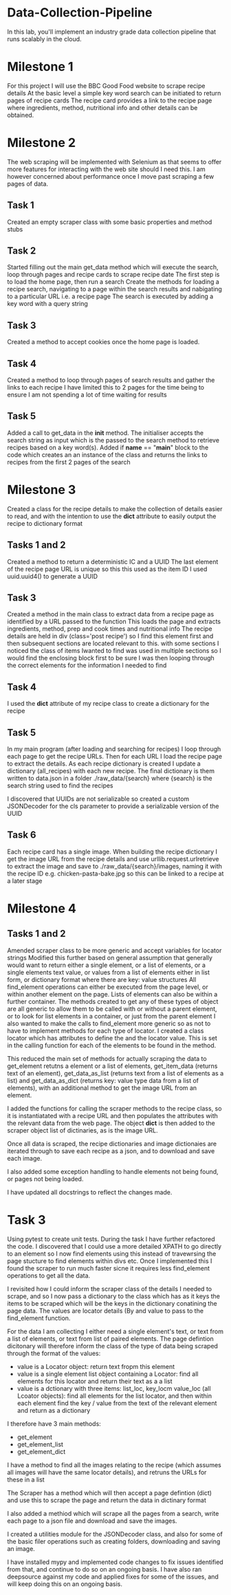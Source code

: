 # Data-Collection-Pipeline
In this lab, you'll implement an industry grade data collection pipeline that runs scalably in the cloud.
# Milestone 1
For this project I will use the BBC Good Food website to scrape recipe details
At the basic level a simple key word search can be initiated to return pages of recipe cards
The recipe card provides a link to the recipe page where ingredients, method, nutritional info and other details can be obtained.

# Milestone 2
The web scraping will be implemented with Selenium as that seems to offer more features for interacting with the web site should I need this. I am however concerned about performance once I move past scraping a few pages of data.
## Task 1
Created an empty scraper class with some basic properties and method stubs
## Task 2
Started filling out the main get_data method which will execute the search, loop through pages and recipe cards to scrape recipe date
The first step is to load the home page, then run a search
Create the methods for loading a recipe search, navigating to a page within the search results and nabigating to a particular URL i.e. a recipe page
The search is executed by adding a key word with a query string
## Task 3
Created a method to accept cookies once the home page is loaded.
## Task 4 
Created a method to loop through pages of search results and gather the links to each recipe
I have limited this to 2 pages for the time being to ensure I am not spending a lot of time waiting for results
## Task 5
Added a call to get_data in the __init__ method.  The initialiser accepts the search string as input which is the passed to the search method to retrieve recipes based on a key word(s).
Added if __name__ == "__main__" block to the code which creates an an instance of the class and returns the links to recipes from the first 2 pages of the search

# Milestone 3
Created a class for the recipe details to make the collection of details easier to read, and with the intention to use the __dict__ attribute to easily output the recipe to dictionary format
## Tasks 1 and 2
Created a method to return a deterministic IC and a UUID
The last element of the recipe page URL is unique so this this used as the item ID
I used uuid.uuid4() to generate a UUID

## Task 3
Created a method in the main class to extract data from a recipe page as identified by a URL passed to the function
This loads the page and extracts ingredients, method, prep and cook times and nutritional info
The recipe details are held in div (class='post recipe') so I find this element first and then subsequent sections are located relevant to this.  with some sections I noticed the class of items Iwanted to find was used in multiple sections so I would find the enclosing block first to be sure I was then looping through the correct elements for the information I needed to find

## Task 4
I used the __dict__ attribute of my recipe class to create a dictionary for the recipe

## Task 5
In my main program (after loading and searching for recipes) I loop through each page to get the recipe URLs.  Then for each URL I load the recipe page to extract the details.  As each recipe dictionary is created I update a dictionary (all_recipes) with each new recipe.  The final dictionary is them written to data.json in a folder ./raw_data/{search} where {search} is the search string used to find the recipes

I discovered that UUIDs are not serializable so created a custom JSONDecoder for the cls parameter to provide a serializable version of the UUID

## Task 6
Each recipe card has a single image.  When building the recipe dictionary I get the image URL from the recipe details and use urllib.request.urlretrieve to extract the image and save to ./raw_data/{search}/images, naming it with the recipe ID e.g. chicken-pasta-bake.jpg so this can be linked to a recipe at a later stage

# Milestone 4

## Tasks 1 and 2
Amended scraper class to be more generic and accept variables for locator strings
Modified this further based on general assumption that generally would want to return either a single element, or a list of elements, or a single elements text value, or values from a list of elements either in list form, or dictionary format where there are key: value structures
All find_element operations can either be executed from the page level, or within another element on the page. Lists of elements can also be within a further container.
The methods created to get any of these types of object are all generic to allow them to be called with or without a parent element, or to look for list elements in a container, or just from the parent element
I also wanted to make the calls to find_element more generic so as not to have to implement methods for each type of locator.  I created a class locator which has attributes to define the and the locator value.  This is set in the calling function for each of the elements to be found in the method.

This reduced the main set of methods for actually scraping the data to get_element retutns a element or a list of elements, get_item_data (returns text of an element), get_data_as_list (returns text from a list of elements as a list) and get_data_as_dict (returns key: value type data from a list of elements), with an additional method to get the image URL from an <img> element.

I added the functions for calling the scraper methods to the recipe class, so it is instantiatated with a recipe URL and then populates the attributes with the relevant data from the web page.  The object __dict__ is then added to the scraper object list of dictinaries, as is the image URL.

Once all data is scraped, the recipe dictionaries and image dictionaies are iterated through to save each recipe as a json, and to download and save each image.

I also added some exception handling to handle elements not being found, or pages not being loaded.

I have updated all docstrings to reflect the changes made.

# Task 3
Using pytest to create unit tests.  During the task I have further refactored the code. I discovered that I could use a more detailed XPATH to go directly to an element so I now find elements using this instead of travewrsing the page stucture to find elements within divs etc.  Once I implemented this I found the scraper to run much faster sicne it requires less find_element operations to get all the data.

I revisited how I could inform the scraper class of the details I needed to scrape, and so I now pass a dictionary to the class which has as it keys the items to be scraped which will be the keys in the dictionary conatining the page data.  The values are locator details (By and value to pass to the find_element function.

For the data I am collecting I either need a single element's text, or text from a list of elements, or text from list of paired elements.  The page defintion dicitonary will therefore inform the class of the type of data being scraped through the format of the values:
 - value is a Locator object: return text fropm this element
 - value is a single element list object containing a Locator: find all elements for this locator and return their text as a a list
 - value is a dctionary with three items: list_loc, key_locm value_loc (all Lcoator objects): find all elements for the list locator, and then within each element find the key / value from the text of the relevant element and return as a dictionary

I therefore have 3 main methods:
 - get_element
 - get_element_list
 - get_element_dict

I have a method to find all the images relating to the recipe (which assumes all images will have the same locator details), and retruns the URLs for these in a list

The Scraper has a method which will then accept a page defintion (dict) and use this to scrape the page and return the data in dictinary format

I also added a methiod which will scrape all the pages from a search, write each page to a json file and download and save the images.

I created a utilities module for the JSONDecoder class, and also for some of the basic filer operations such as creating folders, downloading and saving an image.

I have installed mypy and implemented code changes to fix issues identified from that, and continue to do so on an ongoing basis.  I have also ran deepsource against my code and applied fixes for some of the issues, and will keep doing this on an ongoing basis.



